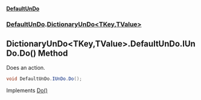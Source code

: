 #### [DefaultUnDo](../../index.md 'index')
### [DefaultUnDo](../../index.md#DefaultUnDo 'DefaultUnDo').[DictionaryUnDo&lt;TKey,TValue&gt;](index.md 'DefaultUnDo\.DictionaryUnDo\<TKey,TValue\>')

## DictionaryUnDo\<TKey,TValue\>\.DefaultUnDo\.IUnDo\.Do\(\) Method

Does an action\.

```csharp
void DefaultUnDo.IUnDo.Do();
```

Implements [Do\(\)](../IUnDo/Do().md 'DefaultUnDo\.IUnDo\.Do\(\)')
